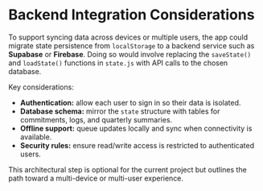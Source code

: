 # Backend Integration Considerations

To support syncing data across devices or multiple users, the app could migrate state persistence from `localStorage` to a backend service such as **Supabase** or **Firebase**. Doing so would involve replacing the `saveState()` and `loadState()` functions in `state.js` with API calls to the chosen database.

Key considerations:

- **Authentication:** allow each user to sign in so their data is isolated.
- **Database schema:** mirror the `state` structure with tables for commitments, logs, and quarterly summaries.
- **Offline support:** queue updates locally and sync when connectivity is available.
- **Security rules:** ensure read/write access is restricted to authenticated users.

This architectural step is optional for the current project but outlines the path toward a multi-device or multi-user experience.
